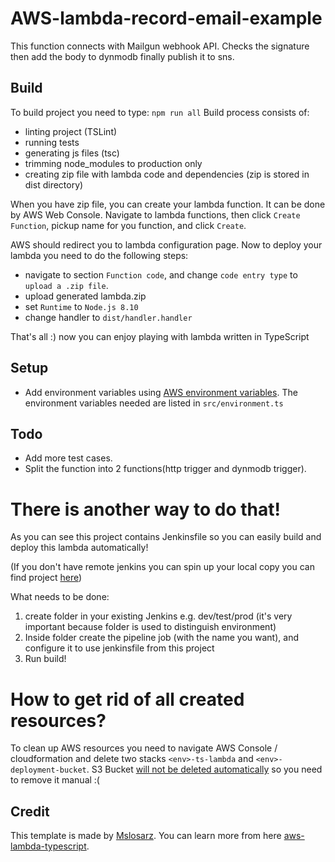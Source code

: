 # AWS-lambda-record-email-example
This function connects with Mailgun webhook API. Checks the signature then add the body to dynmodb finally publish it to sns.



## Build
To build project you need to type:
`npm run all`
Build process consists of:
  - linting project (TSLint)
  - running tests
  - generating js files (tsc) 
  - trimming node_modules to production only
  - creating zip file with lambda code and dependencies (zip is stored in dist directory)


  
When you have zip file, you can create your lambda function. It can be done by AWS Web Console.
Navigate to lambda functions, then click `Create Function`, pickup name for you function, and click `Create`.

AWS should redirect you to lambda configuration page. Now to deploy your lambda you need to do the following steps:
 - navigate to section `Function code`, and change `code entry type` to `upload a .zip file`.
 - upload generated lambda.zip
 - set `Runtime` to `Node.js 8.10`
 - change handler to `dist/handler.handler`
 
 That's all :) now you can enjoy playing with lambda written in TypeScript

 ## Setup
- Add environment variables using [AWS environment variables](https://docs.aws.amazon.com/lambda/latest/dg/configuration-envvars.html). The environment variables needed are listed in `src/environment.ts`

 ## Todo
- Add more test cases.
- Split the function into  2 functions(http trigger and dynmodb trigger).

 
# There is another way to do that!
As you can see this project contains Jenkinsfile so you can easily build and deploy this lambda automatically!

(If you don't have remote jenkins you can spin up your local copy you can find project [here](https://github.com/mslosarz/aws-jenkins))

What needs to be done:
1. create folder in your existing Jenkins e.g. dev/test/prod (it's very important because folder is used to distinguish environment)
2. Inside folder create the pipeline job (with the name you want), and configure it to use jenkinsfile from this project
3. Run build!


# How to get rid of all created resources?

To clean up AWS resources you need to navigate AWS Console / cloudformation and delete two stacks `<env>-ts-lambda` and `<env>-deployment-bucket`. 
S3 Bucket [will not be deleted automatically](https://docs.aws.amazon.com/AWSCloudFormation/latest/UserGuide/aws-attribute-deletionpolicy.html) so you need to remove it manual :(  


## Credit
This template is made by [Mslosarz](https://github.com/mslosarz/). You can learn more from here [aws-lambda-typescript](https://github.com/mslosarz/aws-lambda-typescript).
